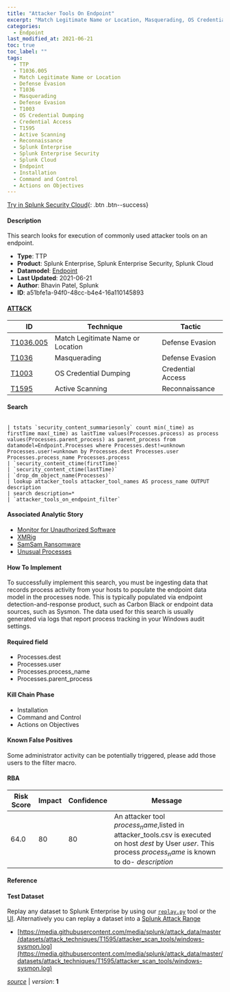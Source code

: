 ```yaml
---
title: "Attacker Tools On Endpoint"
excerpt: "Match Legitimate Name or Location, Masquerading, OS Credential Dumping, Active Scanning"
categories:
  - Endpoint
last_modified_at: 2021-06-21
toc: true
toc_label: ""
tags:
  - TTP
  - T1036.005
  - Match Legitimate Name or Location
  - Defense Evasion
  - T1036
  - Masquerading
  - Defense Evasion
  - T1003
  - OS Credential Dumping
  - Credential Access
  - T1595
  - Active Scanning
  - Reconnaissance
  - Splunk Enterprise
  - Splunk Enterprise Security
  - Splunk Cloud
  - Endpoint
  - Installation
  - Command and Control
  - Actions on Objectives
---
```




[Try in Splunk Security Cloud](https://www.splunk.com/en_us/cyber-security.html){: .btn .btn--success}

#### Description

This search looks for execution of commonly used attacker tools on an endpoint.

- **Type**: TTP
- **Product**: Splunk Enterprise, Splunk Enterprise Security, Splunk Cloud
- **Datamodel**: [Endpoint](https://docs.splunk.com/Documentation/CIM/latest/User/Endpoint)
- **Last Updated**: 2021-06-21
- **Author**: Bhavin Patel, Splunk
- **ID**: a51bfe1a-94f0-48cc-b4e4-16a110145893


#### [ATT&CK](https://attack.mitre.org/)

| ID          | Technique   | Tactic      |
| ----------- | ----------- | ----------- |
| [T1036.005](https://attack.mitre.org/techniques/T1036/005/) | Match Legitimate Name or Location | Defense Evasion |
| [T1036](https://attack.mitre.org/techniques/T1036/) | Masquerading | Defense Evasion |
| [T1003](https://attack.mitre.org/techniques/T1003/) | OS Credential Dumping | Credential Access |
| [T1595](https://attack.mitre.org/techniques/T1595/) | Active Scanning | Reconnaissance |

#### Search

```

| tstats `security_content_summariesonly` count min(_time) as firstTime max(_time) as lastTime values(Processes.process) as process values(Processes.parent_process) as parent_process from datamodel=Endpoint.Processes where Processes.dest!=unknown Processes.user!=unknown by Processes.dest Processes.user Processes.process_name Processes.process 
| `security_content_ctime(firstTime)` 
| `security_content_ctime(lastTime)` 
| `drop_dm_object_name(Processes)` 
| lookup attacker_tools attacker_tool_names AS process_name OUTPUT description 
| search description=* 
| `attacker_tools_on_endpoint_filter`
```

#### Associated Analytic Story
* [Monitor for Unauthorized Software](/stories/monitor_for_unauthorized_software)
* [XMRig](/stories/xmrig)
* [SamSam Ransomware](/stories/samsam_ransomware)
* [Unusual Processes](/stories/unusual_processes)


#### How To Implement
To successfully implement this search, you must be ingesting data that records process activity from your hosts to populate the endpoint data model in the processes node. This is typically populated via endpoint detection-and-response product, such as Carbon Black or endpoint data sources, such as Sysmon. The data used for this search is usually generated via logs that report process tracking in your Windows audit settings.

#### Required field
* Processes.dest
* Processes.user
* Processes.process_name
* Processes.parent_process


#### Kill Chain Phase
* Installation
* Command and Control
* Actions on Objectives


#### Known False Positives
Some administrator activity can be potentially triggered, please add those users to the filter macro.


#### RBA

| Risk Score  | Impact      | Confidence   | Message      |
| ----------- | ----------- |--------------|--------------|
| 64.0 | 80 | 80 | An attacker tool $process_name$,listed in attacker_tools.csv is executed on host $dest$ by User $user$. This process $process_name$ is known to do- $description$ |




#### Reference


#### Test Dataset
Replay any dataset to Splunk Enterprise by using our [`replay.py`](https://github.com/splunk/attack_data#using-replaypy) tool or the [UI](https://github.com/splunk/attack_data#using-ui).
Alternatively you can replay a dataset into a [Splunk Attack Range](https://github.com/splunk/attack_range#replay-dumps-into-attack-range-splunk-server)

* [https://media.githubusercontent.com/media/splunk/attack_data/master/datasets/attack_techniques/T1595/attacker_scan_tools/windows-sysmon.log](https://media.githubusercontent.com/media/splunk/attack_data/master/datasets/attack_techniques/T1595/attacker_scan_tools/windows-sysmon.log)



[*source*](https://github.com/splunk/security_content/tree/develop/detections/endpoint/attacker_tools_on_endpoint.yml) \| *version*: **1**